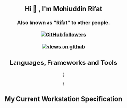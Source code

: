 
<h2 align="center"> Hi 👋 , I'm Mohiuddin Rifat <br/></h2> 
<h3 align="center">Also known as "Rifat" to other people. <br> <br>
  <a href="https://github.com/samnoon1971" target="_blank">
    <img alt="GitHub followers" src="https://img.shields.io/github/followers/rifat602?label=Github%20followers&style=for-the-badge">
  </a> <br> <br>
  <a href="https://github.com/rifat602" target="_blank">
    <img src="https://komarev.com/ghpvc/?username=rifat602&label=Views&color=green&style=flat-square" alt="views on github" />
  </a>
	
 

  </h3> 
  
<h2 align="center">
 Languages, Frameworks and Tools
	</h2>

<div align="center">
	
{

} 

</div>



<h2 align="center">
My Current Workstation Specification </h2>



	



